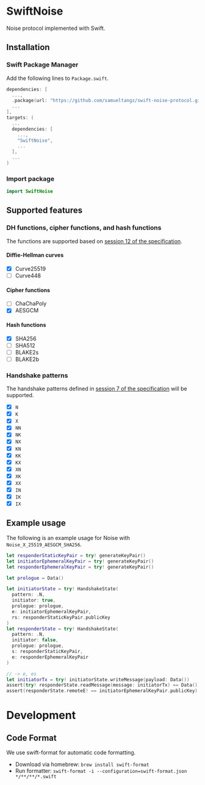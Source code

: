 # SwiftNoise

Noise protocol implemented with Swift.

## Installation

### Swift Package Manager

Add the following lines to `Package.swift`.

```swift
dependencies: [
  ...,
  .package(url: "https://github.com/samueltangz/swift-noise-protocol.git", from: "0.2.1")
  ...
],
targets: (
  ...
  dependencies: [
    ...,
    "SwiftNoise",
    ...
  ],
  ...
)
```

### Import package

```swift
import SwiftNoise
```

## Supported features

### DH functions, cipher functions, and hash functions

The functions are supported based on [session 12 of the specification](https://noiseprotocol.org/noise.html#dh-functions-cipher-functions-and-hash-functions).

#### Diffie-Hellman curves

* [X] Curve25519
* [ ] Curve448

#### Cipher functions

* [ ] ChaChaPoly
* [X] AESGCM

#### Hash functions

* [X] SHA256
* [ ] SHA512
* [ ] BLAKE2s
* [ ] BLAKE2b

### Handshake patterns

The handshake patterns defined in [session 7 of the specification](https://noiseprotocol.org/noise.html#handshake-patterns) will be supported.

* [X] `N`
* [X] `K`
* [X] `X`
* [X] `NN`
* [X] `NK`
* [X] `NX`
* [X] `KN`
* [X] `KK`
* [X] `KX`
* [X] `XN`
* [X] `XK`
* [X] `XX`
* [X] `IN`
* [X] `IK`
* [X] `IX`
  
## Example usage

The following is an example usage for Noise with `Noise_X_25519_AESGCM_SHA256`.

```swift
let responderStaticKeyPair = try! generateKeyPair()
let initiatorEphemeralKeyPair = try! generateKeyPair()
let responderEphemeralKeyPair = try! generateKeyPair()

let prologue = Data()

let initiatorState = try! HandshakeState(
  pattern: .N,
  initiator: true,
  prologue: prologue,
  e: initiatorEphemeralKeyPair,
  rs: responderStaticKeyPair.publicKey
)
let responderState = try! HandshakeState(
  pattern: .N,
  initiator: false,
  prologue: prologue,
  s: responderStaticKeyPair,
  e: responderEphemeralKeyPair
)

// -> e, es
let initiatorTx = try! initiatorState.writeMessage(payload: Data())
assert(try! responderState.readMessage(message: initiatorTx) == Data())
assert(responderState.remoteE! == initiatorEphemeralKeyPair.publicKey)
```

# Development

## Code Format

We use swift-format for automatic code formatting.

 - Download via homebrew: `brew install swift-format`
 - Run formatter: `swift-format -i --configuration=swift-format.json */**/**/*.swift`
